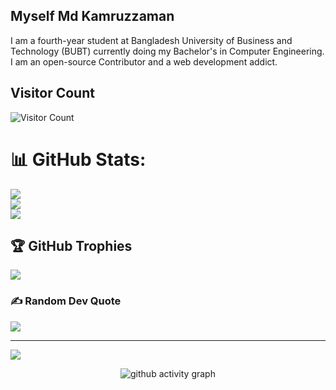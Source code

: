 ## Myself Md Kamruzzaman
I am a fourth-year student at Bangladesh University of Business and Technology (BUBT) currently doing my Bachelor's in Computer Engineering. 
I am an open-source Contributor and a web development addict.

<!--
**kamruzzaman526/kamruzzaman526** is a ✨ _special_ ✨ repository because its `README.md` (this file) appears on your GitHub profile.

Here are some ideas to get you started:

- 🔭 I’m currently working on ...
- 🌱 I’m currently learning ...
- 👯 I’m looking to collaborate on ...
- 🤔 I’m looking for help with ...
- 💬 Ask me about ...
- 📫 How to reach me: ...
- 😄 Pronouns: ...
- ⚡ Fun fact: ...
-->
## Visitor Count
![Visitor Count](https://profile-counter.glitch.me/kamruzzaman526/count.svg)

# 📊 GitHub Stats:
![](https://github-readme-stats.vercel.app/api?username=kamruzzaman526&theme=gotham&hide_border=false&include_all_commits=false&count_private=false)<br/>
![](https://github-readme-streak-stats.herokuapp.com/?user=kamruzzaman526&theme=gotham&hide_border=false)<br/>
![](https://github-readme-stats.vercel.app/api/top-langs/?username=kamruzzaman526&theme=gotham&hide_border=false&include_all_commits=false&count_private=false&layout=compact)

## 🏆 GitHub Trophies
![](https://github-profile-trophy.vercel.app/?username=kamruzzaman526&theme=dracula&no-frame=true&no-bg=false&margin-w=4)

### ✍️ Random Dev Quote
![](https://quotes-github-readme.vercel.app/api?type=horizontal&theme=radical)

---
[![](https://visitcount.itsvg.in/api?id=kamruzzaman526&icon=0&color=0)](https://visitcount.itsvg.in)

<!-- Proudly created with GPRM ( https://gprm.itsvg.in ) -->
 
 <div align="center">
     
     
![github activity graph](https://activity-graph.herokuapp.com/graph?username=kamruzzaman526&theme=dracula&layout=compact&title_color=FF69B4&hide_border=true&area=true)
</div>
 
<div align="center">

